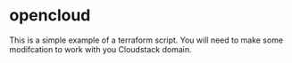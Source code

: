 # opencloud
This is a simple example of a terraform script. You will need to make some modifcation to work with you Cloudstack domain.
